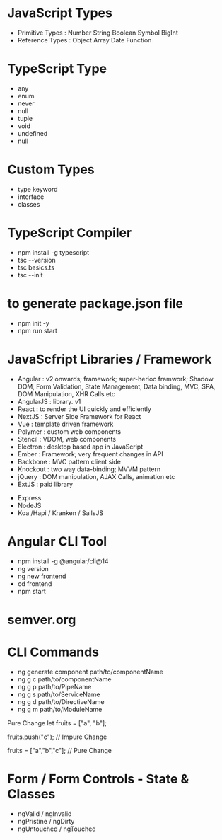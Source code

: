 # JavaScript Types

- Primitive Types : Number String Boolean Symbol BigInt
- Reference Types : Object Array Date Function

# TypeScript Type

- any
- enum
- never
- null
- tuple
- void
- undefined
- null

# Custom Types

- type keyword
- interface
- classes

# TypeScript Compiler

- npm install -g typescript
- tsc --version
- tsc basics.ts
- tsc --init

# to generate package.json file

- npm init -y
- npm run start

# JavaScfript Libraries / Framework

- Angular : v2 onwards; framework; super-herioc framwork; Shadow DOM, Form Validation, State Management, Data binding, MVC, SPA, DOM Manipulation, XHR Calls etc
- AngularJS : library. v1
- React : to render the UI quickly and efficiently
- NextJS : Server Side Framework for React
- Vue : template driven framework
- Polymer : custom web components
- Stencil : VDOM, web components
- Electron : desktop based app in JavaScript
- Ember : Framework; very frequent changes in API
- Backbone : MVC pattern client side
- Knockout : two way data-binding; MVVM pattern
- jQuery : DOM manipulation, AJAX Calls, animation etc
- ExtJS : paid library

<!-- Server side -->

- Express
- NodeJS
- Koa /Hapi / Kranken / SailsJS

# Angular CLI Tool

- npm install -g @angular/cli@14
- ng version
- ng new frontend
- cd frontend
- npm start

# semver.org

# CLI Commands

- ng generate component path/to/componentName
- ng g c path/to/componentName
- ng g p path/to/PipeName
- ng g s path/to/ServiceName
- ng g d path/to/DirectiveName
- ng g m path/to/ModuleName

Pure Change
let fruits = ["a", "b"];

fruits.push("c"); // Impure Change

fruits = ["a","b","c"]; // Pure Change

# Form / Form Controls - State & Classes

- ngValid / ngInvalid
- ngPristine / ngDirty
- ngUntouched / ngTouched
